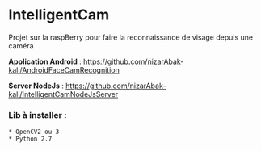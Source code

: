 # IntelligentCam

Projet sur la raspBerry pour faire la reconnaissance de visage depuis une caméra 

__Application Android__ : https://github.com/nizarAbak-kali/AndroidFaceCamRecognition

__Server NodeJs__ : https://github.com/nizarAbak-kali/IntelligentCamNodeJsServer

### Lib à installer :

	* OpenCV2 ou 3
	* Python 2.7
